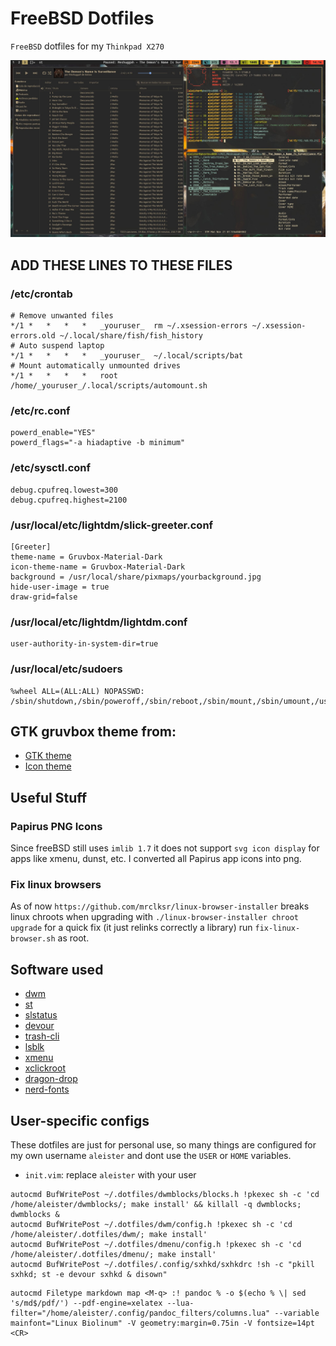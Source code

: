 # FreeBSD Dotfiles

`FreeBSD` dotfiles for my `Thinkpad X270`

![image](https://raw.githubusercontent.com/aleister888/freeBSD-dotfiles/master/2022_12_09-14_16_13.jpg)

## ADD THESE LINES TO THESE FILES

### /etc/crontab

```
# Remove unwanted files
*/1	*	*	*	*	_youruser_	rm ~/.xsession-errors ~/.xsession-errors.old ~/.local/share/fish/fish_history
# Auto suspend laptop
*/1	*	*	*	*	_youruser_	~/.local/scripts/bat
# Mount automatically unmounted drives
*/1	*	*	*	*	root		/home/_youruser_/.local/scripts/automount.sh
```

### /etc/rc.conf

```
powerd_enable="YES"
powerd_flags="-a hiadaptive -b minimum"
```

### /etc/sysctl.conf

```
debug.cpufreq.lowest=300
debug.cpufreq.highest=2100
```

### /usr/local/etc/lightdm/slick-greeter.conf

```
[Greeter]
theme-name = Gruvbox-Material-Dark
icon-theme-name = Gruvbox-Material-Dark
background = /usr/local/share/pixmaps/yourbackground.jpg
hide-user-image = true
draw-grid=false
```

### /usr/local/etc/lightdm/lightdm.conf

```
user-authority-in-system-dir=true
```

### /usr/local/etc/sudoers

```
%wheel ALL=(ALL:ALL) NOPASSWD: /sbin/shutdown,/sbin/poweroff,/sbin/reboot,/sbin/mount,/sbin/umount,/usr/sbin/pkg,/usr/local/bin/xclickroot,/usr/local/bin/networkmgr
```

## GTK gruvbox theme from:

- [GTK theme](https://github.com/jmattheis/gruvbox-dark-icons-gtk)
- [Icon theme](https://github.com/jmattheis/gruvbox-dark-gtk)

## Useful Stuff

### Papirus PNG Icons

Since freeBSD still uses `imlib 1.7` it does not support `svg icon display`
for apps like xmenu, dunst, etc. I converted all Papirus app icons
into png.

### Fix linux browsers

As of now `https://github.com/mrclksr/linux-browser-installer` breaks linux
chroots when upgrading with `./linux-browser-installer chroot upgrade` for a
quick fix (it just relinks correctly a library) run `fix-linux-browser.sh` as root.

## Software used

- [dwm](https://dwm.suckless.org/)
- [st](https://st.suckless.org/)
- [slstatus](https://tools.suckless.org/slstatus/)
- [devour](https://github.com/salman-abedin/devour.git)
- [trash-cli](https://github.com/andreafrancia/trash-cli.git)
- [lsblk](https://www.freshports.org/sysutils/lsblk/)
- [xmenu](https://github.com/phillbush/xmenu)
- [xclickroot](https://github.com/phillbush/xclickroot)
- [dragon-drop](https://github.com/mwh/dragon)
- [nerd-fonts](https://github.com/ryanoasis/nerd-fonts)

## User-specific configs

These dotfiles are just for personal use, so many things are configured for
my own username `aleister` and dont use the `USER` or `HOME` variables.

- `init.vim`: replace `aleister` with your user

```
autocmd BufWritePost ~/.dotfiles/dwmblocks/blocks.h !pkexec sh -c 'cd /home/aleister/dwmblocks/; make install' && killall -q dwmblocks; dwmblocks &
autocmd BufWritePost ~/.dotfiles/dwm/config.h !pkexec sh -c 'cd /home/aleister/.dotfiles/dwm/; make install'
autocmd BufWritePost ~/.dotfiles/dmenu/config.h !pkexec sh -c 'cd /home/aleister/.dotfiles/dmenu/; make install'
autocmd BufWritePost ~/.dotfiles/.config/sxhkd/sxhkdrc !sh -c "pkill sxhkd; st -e devour sxhkd & disown"
```

```
autocmd Filetype markdown map <M-q> :! pandoc % -o $(echo % \| sed 's/md$/pdf/') --pdf-engine=xelatex --lua-filter="/home/aleister/.config/pandoc_filters/columns.lua" --variable mainfont="Linux Biolinum" -V geometry:margin=0.75in -V fontsize=14pt <CR>
```
